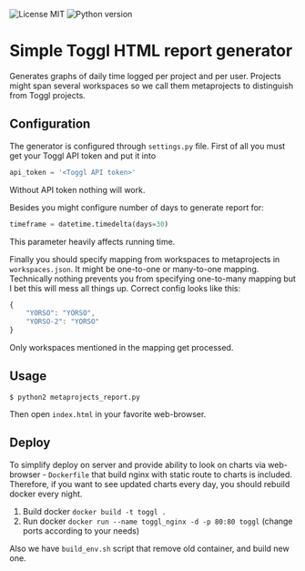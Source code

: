 ![License MIT](https://img.shields.io/badge/license-MIT-blue.svg)
![Python version](https://img.shields.io/badge/python-3.5.2-blue.svg)
# Simple Toggl HTML report generator

Generates graphs of daily time logged per project and per user.
Projects might span several workspaces so we call them metaprojects to distinguish from Toggl projects.


## Configuration

The generator is configured through `settings.py` file.
First of all you must get your Toggl API token and put it into
```py
api_token = '<Toggl API token>'
```
Without API token nothing will work.

Besides you might configure number of days to generate report for:
```py
timeframe = datetime.timedelta(days=30)
```
This parameter heavily affects running time.

Finally you should specify mapping from workspaces to metaprojects in `workspaces.json`. It might be
one-to-one or many-to-one mapping. Technically nothing prevents you from specifying
one-to-many mapping but I bet this will mess all things up. Correct config looks like this:
```js
{
    "YORSO": "YORSO",
    "YORSO-2": "YORSO"
}
```
Only workspaces mentioned in the mapping get processed.


## Usage

```
$ python2 metaprojects_report.py
```

Then open `index.html` in your favorite web-browser.

## Deploy
To simplify deploy on server and provide ability to look on charts via web-browser - `Dockerfile`
 that build nginx with static route to charts is included. Therefore, if you want to see updated charts every day,
 you should rebuild docker every night.
 1. Build docker `docker build -t toggl .`
 2. Run docker `docker run --name toggl_nginx -d -p 80:80 toggl` (change ports according to your needs)

Also we have `build_env.sh` script that remove old container, and build new one.
